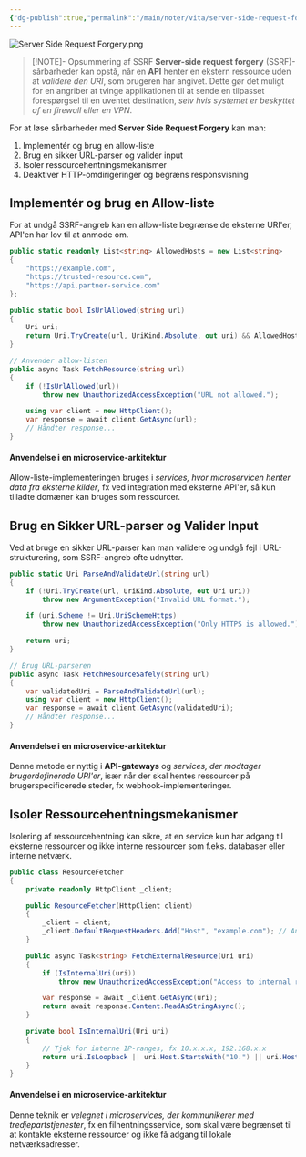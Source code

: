 ```yaml
---
{"dg-publish":true,"permalink":"/main/noter/vita/server-side-request-forgery/","created":"2024-11-11T08:46:27.958+01:00"}
---
```


![Server Side Request Forgery.png](/img/user/98_Images/Server%20Side%20Request%20Forgery.png)
> [!NOTE]- Opsummering af SSRF
> **Server-side request forgery** (SSRF)-sårbarheder kan opstå, når en **API** henter en ekstern ressource uden at *validere den URI*, som brugeren har angivet. Dette gør det muligt for en angriber at tvinge applikationen til at sende en tilpasset forespørgsel til en uventet destination, *selv hvis systemet er beskyttet af en firewall eller en VPN*.


For at løse sårbarheder med **Server Side Request Forgery** kan man:
1. Implementér og brug en allow-liste
2. Brug en sikker URL-parser og valider input
3. Isoler ressourcehentningsmekanismer
4. Deaktiver HTTP-omdirigeringer og begræns responsvisning

## Implementér og brug en Allow-liste
For at undgå SSRF-angreb kan en allow-liste begrænse de eksterne URI'er, API'en har lov til at anmode om.
```csharp
public static readonly List<string> AllowedHosts = new List<string>
{
    "https://example.com",
    "https://trusted-resource.com",
    "https://api.partner-service.com"
};

public static bool IsUrlAllowed(string url)
{
    Uri uri;
    return Uri.TryCreate(url, UriKind.Absolute, out uri) && AllowedHosts.Contains(uri.GetLeftPart(UriPartial.Authority));
}

// Anvender allow-listen
public async Task FetchResource(string url)
{
    if (!IsUrlAllowed(url))
        throw new UnauthorizedAccessException("URL not allowed.");

    using var client = new HttpClient();
    var response = await client.GetAsync(url);
    // Håndter response...
}
```
#### Anvendelse i en microservice-arkitektur  
Allow-liste-implementeringen bruges i *services, hvor microservicen henter data fra eksterne kilder*, fx ved integration med eksterne API'er, så kun tilladte domæner kan bruges som ressourcer.
## Brug en Sikker URL-parser og Valider Input
Ved at bruge en sikker URL-parser kan man validere og undgå fejl i URL-strukturering, som SSRF-angreb ofte udnytter.
```csharp
public static Uri ParseAndValidateUrl(string url)
{
    if (!Uri.TryCreate(url, UriKind.Absolute, out Uri uri))
        throw new ArgumentException("Invalid URL format.");

    if (uri.Scheme != Uri.UriSchemeHttps)
        throw new UnauthorizedAccessException("Only HTTPS is allowed.");

    return uri;
}

// Brug URL-parseren
public async Task FetchResourceSafely(string url)
{
    var validatedUri = ParseAndValidateUrl(url);
    using var client = new HttpClient();
    var response = await client.GetAsync(validatedUri);
    // Håndter response...
}
```
#### Anvendelse i en microservice-arkitektur  
Denne metode er nyttig i **API-gateways** og *services, der modtager brugerdefinerede URI'er*, især når der skal hentes ressourcer på brugerspecificerede steder, fx webhook-implementeringer.

## Isoler Ressourcehentningsmekanismer

Isolering af ressourcehentning kan sikre, at en service kun har adgang til eksterne ressourcer og ikke interne ressourcer som f.eks. databaser eller interne netværk.
```csharp
public class ResourceFetcher
{
    private readonly HttpClient _client;

    public ResourceFetcher(HttpClient client)
    {
        _client = client;
        _client.DefaultRequestHeaders.Add("Host", "example.com"); // Angiver kun specifikt domæne
    }

    public async Task<string> FetchExternalResource(Uri uri)
    {
        if (IsInternalUri(uri))
            throw new UnauthorizedAccessException("Access to internal resources is not allowed.");

        var response = await _client.GetAsync(uri);
        return await response.Content.ReadAsStringAsync();
    }

    private bool IsInternalUri(Uri uri)
    {
        // Tjek for interne IP-ranges, fx 10.x.x.x, 192.168.x.x
        return uri.IsLoopback || uri.Host.StartsWith("10.") || uri.Host.StartsWith("192.168");
    }
}
```

#### Anvendelse i en microservice-arkitektur
Denne teknik er *velegnet i microservices, der kommunikerer med tredjepartstjenester*, fx en filhentningsservice, som skal være begrænset til at kontakte eksterne ressourcer og ikke få adgang til lokale netværksadresser.